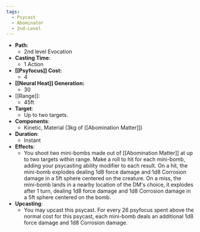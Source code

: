 ```yaml
---
tags:
  - Psycast
  - Abominator
  - 2nd-Level
---
```

- **Path**:
	- 2nd level Evocation
- **Casting Time**:
	- 1 Action
- **[[Psyfocus]] Cost:**
	- 4
- **[[Neural Heat]] Generation:**
	- 30
- [[Range]]:
	- 45ft
- **Target**:
	- Up to two targets.
- **Components**:
	- Kinetic, Material (3kg of [[Abomination Matter]])
- **Duration**:
	- Instant
- **Effects**:
	- You shoot two mini-bombs made out of [[Abomination Matter]] at up to two targets within range. Make a roll to hit for each mini-bomb, adding your psycasting ability modifier to each result. On a hit, the mini-bomb explodes dealing 1d8 force damage and 1d8 Corrosion damage in a 5ft sphere centered on the creature. On a miss, the mini-bomb lands in a nearby location of the DM's choice, it explodes after 1 turn, dealing 1d8 force damage and 1d8 Corrosion damage in a 5ft sphere centered on the bomb.
- **Upcasting**:
	- You may upcast this psycast. For every 26 psyfocus spent above the normal cost for this psycast, each mini-bomb deals an additional 1d8 force damage and 1d8 Corrosion damage.
